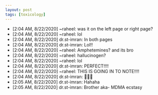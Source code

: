 ```yaml
---
layout: post
tags: [toxicology]
---
```



- [2:04 AM, 8/22/2020] ~raheel: was it on the left page or right page?
- [2:04 AM, 8/22/2020] ~raheel: lol
- [2:04 AM, 8/22/2020] dr.st-imran: In both pages
- [2:04 AM, 8/22/2020] dr.st-imran: Lol!!
- [2:04 AM, 8/22/2020] ~raheel: Amphetemines? and its bro
- [2:04 AM, 8/22/2020] ~raheel: hallucinogen?
- [2:04 AM, 8/22/2020] ~raheel: lol
- [2:04 AM, 8/22/2020] dr.st-imran: PERFECT!!!!
- [2:04 AM, 8/22/2020] ~raheel: THIS IS GOING IN TO NOTE!!!!
- [2:04 AM, 8/22/2020] dr.st-imran: 👏👏👏
- [2:05 AM, 8/22/2020] dr.st-imran: Hahaha
- [2:05 AM, 8/22/2020] dr.st-imran: Brother aka- MDMA ecstasy


